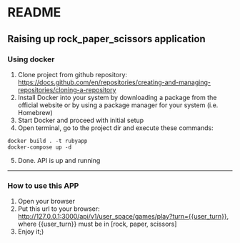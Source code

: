 # README

## Raising up rock_paper_scissors application

### Using docker

1. Clone project from github repository: https://docs.github.com/en/repositories/creating-and-managing-repositories/cloning-a-repository
2. Install Docker into your system by downloading a package from the official website or by using a package manager for your system (i.e. Homebrew)
3. Start Docker and proceed with initial setup
4. Open terminal, go to the project dir and execute these commands:
```
docker build . -t rubyapp
docker-compose up -d
```
5. Done. API is up and running

---

### How to use this APP

1. Open your browser
2. Put this url to your browser: http://127.0.0.1:3000/api/v1/user_space/games/play?turn={{user_turn}}, where {{user_turn}} must be in [rock, paper, scissors]
3. Enjoy it;)
